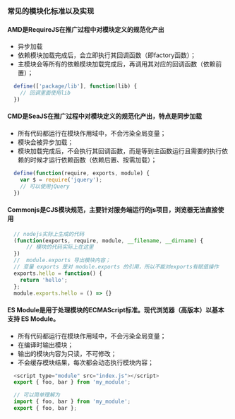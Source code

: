 
### 常见的模块化标准以及实现

#### AMD是RequireJS在推广过程中对模块定义的规范化产出

- 异步加载
- 依赖模块加载完成后，会立即执行其回调函数（即factory函数）；
- 主模块会等所有的依赖模块加载完成后，再调用其对应的回调函数（依赖前置）；

```js
  define(['package/lib'], function(lib) {
    // 回调里面使用lib
  })
```

#### CMD是SeaJS在推广过程中对模块定义的规范化产出，特点是同步加载

- 所有代码都运行在模块作用域中，不会污染全局变量；
- 模块会被异步加载；
- 模块加载完成后，不会执行其回调函数，而是等到主函数运行且需要的执行依赖的时候才运行依赖函数（依赖后置、按需加载）；

```js
  define(function(require, exports, module) {
    var $ = require('jquery');
    // 可以使用jQuery
  })
```

#### Commonjs是CJS模块规范，主要针对服务端运行的js项目，浏览器无法直接使用

```js
  // nodejs实际上生成的代码
  (function(exports, require, module, __filename, __dirname) {
      // 模块的代码实际上在这里
  })
  //  module.exports 导出模块内容；
  // 变量 exports 是对 module.exports 的引用，所以不能对exports有赋值操作
  exports.hello = function() {
    return 'hello';
  };
  module.exports.hello = () => {}
```

#### ES Module是用于处理模块的ECMAScript标准。现代浏览器（高版本）以基本支持 ES Module。

- 所有代码都运行在模块作用域中，不会污染全局变量；
- 在编译时输出模块；
- 输出的模块内容为只读，不可修改；
- 不会缓存模块结果，每次都会动态执行模块内容；

```js
  <script type="module" src="index.js"></script>
  export { foo, bar } from 'my_module';

  // 可以简单理解为
  import { foo, bar } from 'my_module';
  export { foo, bar };
```
